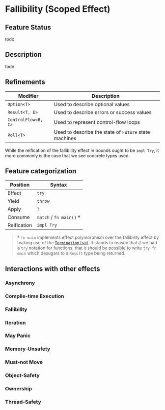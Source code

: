 # Fallibility (Scoped Effect)

## Feature Status

todo

## Description

todo

## Refinements

| Modifier            | Description                                           |
| ------------------- | ----------------------------------------------------- |
| `Option<T>`         | Used to describe optional values                      |
| `Result<T, E>`      | Used to describe errors or success values             |
| `ControlFlow<B, C>` | Used to represent control-flow loops                  |
| `Poll<T>`           | Used to describe the state of `Future` state machines |

While the reification of the fallibility effect in bounds ought to be `impl
Try`, it more commonly is the case that we see concrete types used.

## Feature categorization

| Position    | Syntax                  |
| ----------- | ----------------------- |
| Effect      | `try`                   |
| Yield       | `throw`                 |
| Apply       | `?`                     |
| Consume     | `match` / `fn main()` † |
| Reification | `impl Try`              |

> † `fn main` implements effect polymorphism over the fallibility effect
> by making use of the [`Termination` trait]. It stands to reason that _if_ we
> had a `try` notation for functions, that it should be possible to write
> `try fn main` which desugars to a `Result` type being returned.
 
[`Termination` trait]: https://doc.rust-lang.org/std/process/trait.Termination.html


## Interactions with other effects

### Asynchrony
### Compile-time Execution
### Fallibility
### Iteration
### May Panic
### Memory-Unsafety
### Must-not Move
### Object-Safety
### Ownership
### Thread-Safety
